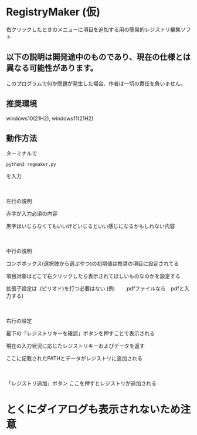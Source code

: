 # RegistryMaker (仮)
右クリックしたときのメニューに項目を追加する用の簡易的レジストリ編集ソフト

## 以下の説明は開発途中のものであり、現在の仕様とは異なる可能性があります。
このプログラムで何か問題が発生した場合、作者は一切の責任を負いません。

## 推奨環境
 windows10(21H2), windows11(21H2)

## 動作方法
ターミナルで 

```python3 regmaker.py```

を入力



　

左行の説明

赤字が入力必須の内容

黒字はいじらなくてもいいけどいじるといい感じになるかもしれない内容

　

中行の説明

コンボボックス(選択肢から選ぶやつ)の初期値は推奨の項目に設定されてる

項目対象はどこで右クリックしたら表示されてほしいものなのかを設定する

拡張子設定は \.(ピリオド)を打つ必要はない (例:　　.pdfファイルなら　pdfと入力する)

　
 
右行の設定

最下の「レジストリキーを確認」ボタンを押すことで表示される

現在の入力状況に応じたレジストリキーおよびデータを返す

ここに記載されたPATHとデータがレジストリに追加される

　

「レジストリ追加」ボタン
ここを押すとレジストリが追加される

# とくにダイアログも表示されないため注意
